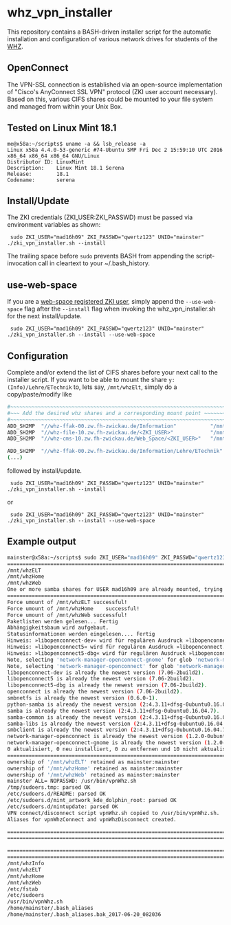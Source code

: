 # whz_vpn_installer #
This repository contains a BASH-driven installer script for the automatic installation and configuration of various network drives for students of the [WHZ](https://www.fh-zwickau.de/).

## OpenConnect ##
The VPN-SSL connection is established via an open-source implementation of "Cisco's AnyConnect SSL VPN" protocol (ZKI user account necessary). Based on this, various CIFS shares could be mounted to your file system and managed from within your Unix Box.

## Tested on Linux Mint 18.1 ##
```
me@x58a:~/scripts$ uname -a && lsb_release -a
Linux x58a 4.4.0-53-generic #74-Ubuntu SMP Fri Dec 2 15:59:10 UTC 2016 x86_64 x86_64 x86_64 GNU/Linux
Distributor ID: LinuxMint
Description:    Linux Mint 18.1 Serena
Release:        18.1
Codename:       serena
```

## Install/Update ##
The ZKI credentials (ZKI_USER:ZKI_PASSWD) must be passed via environment variables as shown: 
```
 sudo ZKI_USER="mad16h09" ZKI_PASSWD="qwertz123" UNID="mainster" ./zki_vpn_installer.sh --install
```
The trailing space before ``` sudo ``` prevents BASH from appending the script-invocation call in cleartext to your ~/.bash_history.

## use-web-space ##
If you are a [web-space registered ZKI user](https://www.fh-zwickau.de/zki/nutzerservice/webspace-freischalten/), simply append the ```--use-web-space``` flag after the ```--install``` flag when invoking the whz_vpn_installer.sh for the next install/update. 
```
 sudo ZKI_USER="mad16h09" ZKI_PASSWD="qwertz123" UNID="mainster" ./zki_vpn_installer.sh --install --use-web-space
```

## Configuration ##
Complete and/or extend the list of CIFS shares before your next call to the installer script. 
If you want to be able to mount the share ```y:(Info)/Lehre/ETechnik``` to, lets say, ```/mnt/whzElt```, simply do a copy/paste/modify like

```bash
#~~~~~~~~~~~~~~~~~~~~~~~~~~~~~~~~~~~~~~~~~~~~~~~~~~~~~~~~~~~~~~~~~~~~~~~~~~~~~~
#~~~ Add the desired whz shares and a corresponding mount point ~~~~~~~~~~~~~~~
#~~~~~~~~~~~~~~~~~~~~~~~~~~~~~~~~~~~~~~~~~~~~~~~~~~~~~~~~~~~~~~~~~~~~~~~~~~~~~~
ADD_SH2MP  "//whz-ffak-00.zw.fh-zwickau.de/Information"           "/mnt/whzInfo"
ADD_SH2MP  "//whz-file-10.zw.fh-zwickau.de/<ZKI_USER>"            "/mnt/whzHome"
ADD_SH2MP  "//whz-cms-10.zw.fh-zwickau.de/Web_Space/<ZKI_USER>"   "/mnt/whzWeb"

ADD_SH2MP  "//whz-ffak-00.zw.fh-zwickau.de/Information/Lehre/ETechnik"  "/mnt/whzElt"
(...)
```
followed by 
install/update. 

```
 sudo ZKI_USER="mad16h09" ZKI_PASSWD="qwertz123" UNID="mainster" ./zki_vpn_installer.sh --install
```
or  
```
 sudo ZKI_USER="mad16h09" ZKI_PASSWD="qwertz123" UNID="mainster" ./zki_vpn_installer.sh --install --use-web-space
```

## Example output ##
```bash
mainster@x58a:~/scripts$ sudo ZKI_USER="mad16h09" ZKI_PASSWD="qwertz123" UNID="mainster" ./zki_vpn_installer.sh --install --use-web-space
=============================================================================================================================================================================================================================================================/mnt/whzInfo
/mnt/whzELT
/mnt/whzHome
/mnt/whzWeb
One or more samba shares for USER mad16h09 are already mounted, trying to "force" unmount...
=============================================================================================================================================================================================================================================================Force umount of /mnt/whzInfo	successful!
Force umount of /mnt/whzELT	successful!
Force umount of /mnt/whzHome	successful!
Force umount of /mnt/whzWeb	successful!
Paketlisten werden gelesen... Fertig
Abhängigkeitsbaum wird aufgebaut.       
Statusinformationen werden eingelesen.... Fertig
Hinweis: »libopenconnect-dev« wird für regulären Ausdruck »libopenconnect.« gewählt.
Hinweis: »libopenconnect5« wird für regulären Ausdruck »libopenconnect.« gewählt.
Hinweis: »libopenconnect5-dbg« wird für regulären Ausdruck »libopenconnect.« gewählt.
Note, selecting 'network-manager-openconnect-gnome' for glob 'network-manager-openconnect*'
Note, selecting 'network-manager-openconnect' for glob 'network-manager-openconnect*'
libopenconnect-dev is already the newest version (7.06-2build2).
libopenconnect5 is already the newest version (7.06-2build2).
libopenconnect5-dbg is already the newest version (7.06-2build2).
openconnect is already the newest version (7.06-2build2).
smbnetfs is already the newest version (0.6.0-1).
python-samba is already the newest version (2:4.3.11+dfsg-0ubuntu0.16.04.7).
samba is already the newest version (2:4.3.11+dfsg-0ubuntu0.16.04.7).
samba-common is already the newest version (2:4.3.11+dfsg-0ubuntu0.16.04.7).
samba-libs is already the newest version (2:4.3.11+dfsg-0ubuntu0.16.04.7).
smbclient is already the newest version (2:4.3.11+dfsg-0ubuntu0.16.04.7).
network-manager-openconnect is already the newest version (1.2.0-0ubuntu0.16.04.1).
network-manager-openconnect-gnome is already the newest version (1.2.0-0ubuntu0.16.04.1).
0 aktualisiert, 0 neu installiert, 0 zu entfernen und 10 nicht aktualisiert.
=============================================================================================================================================================================================================================================================ownership of '/mnt/whzInfo' retained as mainster:mainster
ownership of '/mnt/whzELT' retained as mainster:mainster
ownership of '/mnt/whzHome' retained as mainster:mainster
ownership of '/mnt/whzWeb' retained as mainster:mainster
mainster ALL= NOPASSWD: /usr/bin/vpnWhz.sh
/tmp/sudoers.tmp: parsed OK
/etc/sudoers.d/README: parsed OK
/etc/sudoers.d/mint_artwork_kde_dolphin_root: parsed OK
/etc/sudoers.d/mintupdate: parsed OK
VPN connect/disconnect script vpnWhz.sh copied to /usr/bin/vpnWhz.sh.
Aliases for vpnWhzConnect and vpnWhzDisconnect created.

=============================================================================================================================================================================================================================================================Installed!
=============================================================================================================================================================================================================================================================Run source /home/mainster/.bash_aliases or open new bash terminal and test command vpnWhzConnect.

=============================================================================================================================================================================================================================================================List of modified files/dirs:
=============================================================================================================================================================================================================================================================/.smbcredentialsWhz
/mnt/whzInfo
/mnt/whzELT
/mnt/whzHome
/mnt/whzWeb
/etc/fstab
/etc/sudoers
/usr/bin/vpnWhz.sh
/home/mainster/.bash_aliases
/home/mainster/.bash_aliases.bak_2017-06-20_082036
```
